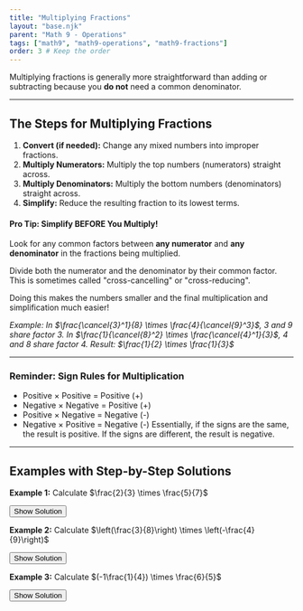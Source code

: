 ```yaml
---
title: "Multiplying Fractions"
layout: "base.njk"
parent: "Math 9 - Operations"
tags: ["math9", "math9-operations", "math9-fractions"]
order: 3 # Keep the order
---
```


Multiplying fractions is generally more straightforward than adding or subtracting because you **do not** need a common denominator.

---

## The Steps for Multiplying Fractions

1.  **Convert (if needed):** Change any mixed numbers into improper fractions.
2.  **Multiply Numerators:** Multiply the top numbers (numerators) straight across.
3.  **Multiply Denominators:** Multiply the bottom numbers (denominators) straight across.
4.  **Simplify:** Reduce the resulting fraction to its lowest terms.

<div class="key-concept">
    <h4>Pro Tip: Simplify BEFORE You Multiply!</h4>
    <p>Look for any common factors between <strong>any numerator</strong> and <strong>any denominator</strong> in the fractions being multiplied.</p>
    <p>Divide both the numerator and the denominator by their common factor. This is sometimes called "cross-cancelling" or "cross-reducing".</p>
    <p>Doing this makes the numbers smaller and the final multiplication and simplification much easier!</p>
    <p class="step-example"><em>Example: In $\frac{\cancel{3}^1}{8} \times \frac{4}{\cancel{9}^3}$, 3 and 9 share factor 3. In $\frac{1}{\cancel{8}^2} \times \frac{\cancel{4}^1}{3}$, 4 and 8 share factor 4. Result: $\frac{1}{2} \times \frac{1}{3}$</em></p>
</div>

---

### Reminder: Sign Rules for Multiplication

*   Positive × Positive = Positive (+)
*   Negative × Negative = Positive (+)
*   Positive × Negative = Negative (-)
*   Negative × Positive = Negative (-)
Essentially, if the signs are the same, the result is positive. If the signs are different, the result is negative.

---

## Examples with Step-by-Step Solutions

<div class="example">
    <p><strong>Example 1:</strong> Calculate $\frac{2}{3} \times \frac{5}{7}$</p>
    <button class="solution-toggle" aria-expanded="false">Show Solution</button>
    <div class="solution" hidden>
        <p>Multiply straight across:</p>
        $$
        \begin{align*}
        & \frac{2}{3} \times \frac{5}{7} \\
        = & \frac{\boxed{2 \times 5}}{\boxed{3 \times 7}} \quad & \text{(Multiply numerators; Multiply denominators)} \\
        = & \frac{10}{21}
        \end{align*}
        $$
        <p><em>Result: $\frac{10}{21}$ (already simplified)</em></p>
    </div>
</div>

<div class="example">
    <p><strong>Example 2:</strong> Calculate $\left(\frac{3}{8}\right) \times \left(-\frac{4}{9}\right)$</p>
    <button class="solution-toggle" aria-expanded="false">Show Solution</button>
    <div class="solution" hidden>
        <p><strong>Method: Simplify Before Multiplying (Recommended)</strong></p>
         $$
        \begin{align*}
        & \left(\frac{3}{8}\right) \times \left(-\frac{4}{9}\right) \quad & \text{(Look for common factors)} \\
        & \quad \text{3 and 9 share factor 3: } \frac{\cancel{3}^1}{8} \text{ and } -\frac{4}{\cancel{9}^3} \\
        & \quad \text{4 and 8 share factor 4: } \frac{1}{\cancel{8}^2} \text{ and } -\frac{\cancel{4}^1}{3} \\
        = & \left(\frac{1}{2}\right) \times \left(-\frac{1}{3}\right) \quad & \text{(Multiply the simplified fractions)} \\
        = & \frac{\boxed{1 \times (-1)}}{\boxed{2 \times 3}} \\
        = & -\frac{1}{6}
        \end{align*}
        $$
        <hr>
        <p><strong>Method: Multiply First, Then Simplify</strong></p>
        $$
        \begin{align*}
        & \left(\frac{3}{8}\right) \times \left(-\frac{4}{9}\right) \\
        = & \frac{\boxed{3 \times (-4)}}{\boxed{8 \times 9}} \\
        = & -\frac{12}{72} \quad & \text{(Now simplify, GCF = 12)} \\
        = & -\frac{12 \div 12}{72 \div 12} \\
        = & -\frac{1}{6}
        \end{align*}
        $$
        <p><em>Result: $-\frac{1}{6}$ (Both methods yield the same answer)</em></p>
    </div>
</div>

<div class="example">
    <p><strong>Example 3:</strong> Calculate $(-1\frac{1}{4}) \times \frac{6}{5}$</p>
    <button class="solution-toggle" aria-expanded="false">Show Solution</button>
    <div class="solution" hidden>
        <p>Convert mixed number, then simplify before multiplying:</p>
        $$
        \begin{align*}
        & \boxed{(-1\frac{1}{4})} \times \frac{6}{5} \quad & \text{(Convert mixed to improper: } -\frac{5}{4}) \\
        = & \left(-\frac{5}{4}\right) \times \left(\frac{6}{5}\right) \quad & \text{(Look for common factors)} \\
         & \quad \text{5 and 5 share factor 5: } -\frac{\cancel{5}^1}{4} \text{ and } \frac{6}{\cancel{5}^1} \\
         & \quad \text{6 and 4 share factor 2: } -\frac{1}{\cancel{4}^2} \text{ and } \frac{\cancel{6}^3}{1} \\
        = & \left(-\frac{1}{2}\right) \times \left(\frac{3}{1}\right) \quad & \text{(Multiply simplified fractions)} \\
        = & \frac{\boxed{-1 \times 3}}{\boxed{2 \times 1}} \\
        = & -\frac{3}{2}
        \end{align*}
        $$
        <p><em>Result: $-\frac{3}{2}$ or $-1\frac{1}{2}$</em></p>
    </div>
</div>
